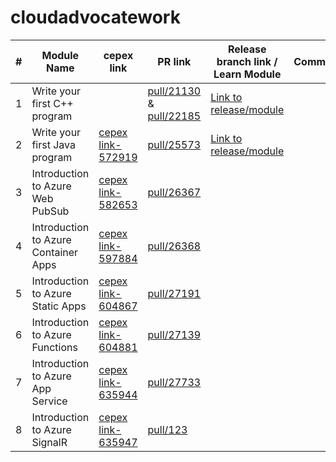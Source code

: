 # cloudadvocatework

| # | Module Name | cepex link | PR link | Release branch link / Learn Module | Comments |
|---|-------------|------------|---------|---------------------|----------|
| 1 | Write your first C++ program |            | [pull/21130](https://github.com/MicrosoftDocs/learn-pr/pull/21130) & [pull/22185](https://github.com/MicrosoftDocs/learn-pr/pull/22185) | [Link to release/module](https://docs.microsoft.com/en-us/learn/modules/cpp-first-program/) |          |
| 2 | Write your first Java program | [cepex link-572919](https://ceapex.visualstudio.com/CPS/_workitems/edit/572919) | [pull/25573](https://github.com/MicrosoftDocs/learn-pr/pull/25573) | [Link to release/module](https://review.docs.microsoft.com/en-us/learn/modules/java-write-your-first-program/?branch=NEW-java-write-your-first-program) |          |
| 3 | Introduction to Azure Web PubSub | [cepex link-582653](https://ceapex.visualstudio.com/CPS/_workitems/edit/582653) | [pull/26367](https://github.com/MicrosoftDocs/learn-pr/pull/26367/) |                     |          |
| 4 | Introduction to Azure Container Apps | [cepex link-597884](https://ceapex.visualstudio.com/CPS/_workitems/edit/597884) | [pull/26368](https://github.com/MicrosoftDocs/learn-pr/pull/26368/) |     |     |
| 5 | Introduction to Azure Static Apps | [cepex link-604867](https://ceapex.visualstudio.com/CPS/_workitems/edit/604867) | [pull/27191](https://github.com/MicrosoftDocs/learn-pr/pull/27191) |     |     |
| 6 | Introduction to Azure Functions | [cepex link-604881](https://ceapex.visualstudio.com/CPS/_workitems/edit/604881) | [pull/27139](https://github.com/MicrosoftDocs/learn-pr/pull/27139) |     |     |
| 7 | Introduction to Azure App Service | [cepex link-635944](https://ceapex.visualstudio.com/CPS/_workitems/edit/635944) | [pull/27733](https://github.com/MicrosoftDocs/learn-pr/pull/27733) |      |      |
| 8 | Introduction to Azure SignalR | [cepex link-635947](https://ceapex.visualstudio.com/CPS/_workitems/edit/635947) | [pull/123]() |      |      |

<!--

| 9 | module_name | [cepex link-xxx] | [pull/123]() |      |      |
| 10 | module_name | [cepex link-xxx] | [pull/123]() |      |      |
-->  
